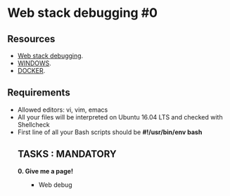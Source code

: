 <h1>Web stack debugging #0</h1>
<h2>Resources</h2>
<p>
<ul>
   <li><a href="https://intranet.alxswe.com/concepts/68">Web stack debugging</a>.</li>
   <li><a href="https:///rltoken/9nVKpuQIDJhZoLP4mZmbRA">WINDOWS</a>.</li>
   <li><a href="https://intranet.alxswe.com/concepts/65">DOCKER</a>.</li>
</ul> 
<h2>Requirements</h2>
</p>
<ul>
  <li>Allowed editors: vi, vim, emacs</li>
  <li>All your files will be interpreted on Ubuntu 16.04 LTS and checked with Shellcheck</li>
  <li>First line of all your Bash scripts should be <b>#!/usr/bin/env bash</b></li>  
<h2>TASKS : MANDATORY</h2>
<p><b>0. Give me a page!</b></p>
<ol>
   <ul>
      <li>Web debug</li>
   </ul>
</ol>
<pre class="literal-block">
</pre>
<p><br/><br/></p>
